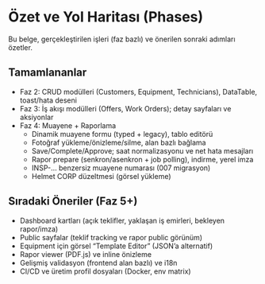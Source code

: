 # Özet ve Yol Haritası (Phases)

Bu belge, gerçekleştirilen işleri (faz bazlı) ve önerilen sonraki adımları özetler.

## Tamamlananlar
- Faz 2: CRUD modülleri (Customers, Equipment, Technicians), DataTable, toast/hata deseni
- Faz 3: İş akışı modülleri (Offers, Work Orders); detay sayfaları ve aksiyonlar
- Faz 4: Muayene + Raporlama
  - Dinamik muayene formu (typed + legacy), tablo editörü
  - Fotoğraf yükleme/önizleme/silme, alan bazlı bağlama
  - Save/Complete/Approve; saat normalizasyonu ve net hata mesajları
  - Rapor prepare (senkron/asenkron + job polling), indirme, yerel imza
  - INSP-… benzersiz muayene numarası (007 migrasyon)
  - Helmet CORP düzeltmesi (görsel yükleme)

## Sıradaki Öneriler (Faz 5+)
- Dashboard kartları (açık teklifler, yaklaşan iş emirleri, bekleyen rapor/imza)
- Public sayfalar (teklif tracking ve rapor public görünüm)
- Equipment için görsel “Template Editor” (JSON’a alternatif)
- Rapor viewer (PDF.js) ve inline önizleme
- Gelişmiş validasyon (frontend alan bazlı) ve i18n
- CI/CD ve üretim profil dosyaları (Docker, env matrix)
